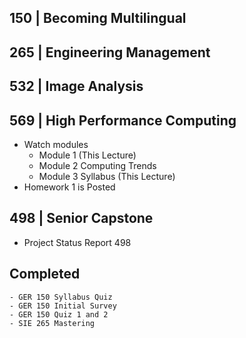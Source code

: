 

## 150 | Becoming Multilingual
 

## 265 | Engineering Management
 

## 532 | Image Analysis
 

## 569 | High Performance Computing
- Watch modules
	- Module 1 (This Lecture)
	- Module 2 Computing Trends
	- Module 3 Syllabus (This Lecture)
- Homework 1 is Posted

## 498 | Senior Capstone
- Project Status Report 498


## Completed
	- GER 150 Syllabus Quiz
	- GER 150 Initial Survey
	- GER 150 Quiz 1 and 2
	- SIE 265 Mastering